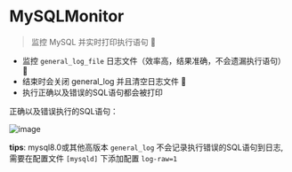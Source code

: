 #  MySQLMonitor
> 监控 MySQL 并实时打印执行语句 🤖️

- 监控 `general_log_file` 日志文件（效率高，结果准确，不会遗漏执行语句） 🚀
- 结束时会关闭 general_log 并且清空日志文件 🙈
- 执行正确以及错误的SQL语句都会被打印

正确以及错误执行的SQL语句：

![image](https://user-images.githubusercontent.com/26270009/124460050-74076380-ddc1-11eb-8a09-136a3f8e4279.png)

**tips**: 
  mysql8.0或其他高版本 `general_log` 不会记录执行错误的SQL语句到日志,需要在配置文件 `[mysqld]` 下添加配置 `log-raw=1`
